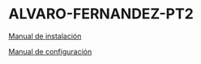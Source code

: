 # ALVARO-FERNANDEZ-PT2

[Manual de instalación](INSTALLATION.md)

[Manual de configuración](CONFIGURATION.md)

